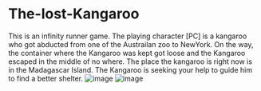 # The-lost-Kangaroo
This is an infinity runner game. The playing character [PC] is a kangaroo who got abducted from one of the Austrailan zoo to NewYork. 
On the way, the container where the Kangaroo was kept got loose and the Kangaroo escaped in the middle of no where. The place the 
kangaroo is right now is in the Madagascar Island. The Kangaroo is seeking your help to guide him to find a better shelter.
![image](https://user-images.githubusercontent.com/76613993/199635997-4f3b27ba-5398-460c-907a-9433508ee357.png)
![image](https://user-images.githubusercontent.com/76613993/199636012-658e1d2f-2cc5-47b1-8286-5d7bff82d8f4.png)
